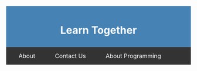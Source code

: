 <!DOCTYPE html>
<html lang="en">
<head>
    <meta charset="UTF-8">
    <meta name="viewport" content="width=device-width, initial-scale=1.0">
    <title>MyWeBsItE</title>
</head>
<body style="text-align:center">
    <link rel="stylesheet" href="styles.css">
    <style>
        body{
            background-image: url('img2.avif');
            background-repeat: no-repeat;
            background-size: cover;
        }  
        form:hover{
            background-color: lightyellow;
            color: green;
        }
        .btn{
         border-radius: 40px;
        }
        .btn:hover{
            background-color: burlywood;
            color: beige;
        }
        button{
            border-color: cornflowerblue;
            border-radius: 10px;
            background-color: aquamarine;
        }
        details{
        border-radius: 40px;
        }
        .navbar{
        background-color: grey;
        color: aqua;
        padding: 0%;
        margin: 0%;
        overflow: hidden;
        }
        .navbar a {
      font-size: 16px;
      color: white;
      text-align: center;
      padding: 14px 20px;
      text-decoration: none;
    }
    .navbar a:hover {
      background-color: #575757;
    }
    .navbar {
      background-color: #333;
      overflow: hidden;
    }
        </style>
       <div style="background-color:#4682b4; color:white; padding: 10px;">
   <cover>
    <h1><center>Learn Together</center></h1>
   </div>
   <hello>
       <center>
       <div class="navbar">
        <ul style="padding: 0%; margin: 0%; display:flex; gap:1em;">
        <li></li><a href="#about" style="color: white; text-decoration:none;">About</a></li>
        <a href="#contact us" style="color: white; text-decoration:none;">Contact Us</a></li>
        <a href="#about programming" style="color: white; text-decoration:none;">About Programming</a></li>
        </div>
       </ul>
    </hello>
    </center>
    <script>
        function welcome() {
            window.open("click1.html")
        }
        function hello() {
            window.open("click2.html")
        }
        function jija() {
            window.open("click4.html")
        }
    </script>
    <style>

        button:hover {
                background-color:
                    brown;
            }
    </style>
    <center>
    <p><strong>Creative Technologist • Coder • Problem Solver</strong></p>
    </center>
    <hr width="60%">
   <padding="15%"></padding>
   <center><table border="1">
    <tr>
      <th>CATEGORY</th>
      <th>TOOLS</th>
    </tr>
    <tr>
      <td>WEB</td>
      <td>HTML,CSS,PYTHON</td>
    </tr>
    <tr>
        <td>DESIGN</td>
        <td>FIGMA,PHOTOSHOP</td>
    </tr>
    <tr>
        <td>CODE</td>
        <td>VISUAL CODE,GIT</td>
    </tr>
  </table></center>
  <hr width="60%">
  <iframe src="https://www.youtube.com"></iframe>
  <fieldset>
    <legend><h3>Registration Form</h3></legend>
<form>
    <div class="button">
 Name: <input type="text"><br><br>
 Father's name: <input type="text"><br><br>
 Gender: <input type="radio" name="gender">Male
         <input type="radio" name="gender">Female<br><br>
 Email Adderss: <input type="text"><br><br>
</div>
  <button class="btn">Sumbit</button>
</form>
  </fieldset>
  <section id="about">
    <h1>🅰️About</h1>
    <p>It is my first website please support me thankyou.</p>
  </section>
  <hr width="60%">
  <fieldset>
    <legend><h2>Simple Quiz Game</h2></legend>
    <h3>Q1: Who is the PM of India ?</h3>
    <input type="radio" name="a" required>Jawahalal Nehru
    <input type="radio" name="b" required>Narendra Modi
    <input type="radio" name="c" required>Yogi Aditya Nath
    <H3>Q2: What is the capital of India ?</H3>
    <input type="radio" name="a" required>New York
    <input type="radio" name="b" required>New Delhi
    <input type="radio" name="c" required>Tamil Nadu
    <h3>Q3: Who wrote the play "Hamlet"?</h3>
    <input type="radio" name="a" required>Rabindra Nath Tagore
    <input type="radio" name="b" required>Ruskin Bond
    <input type="radio" name="c" required>William Shakespear
    <details>
      <summary>Answers</summary>
      <ul type="square">
      <LI>Q1: Narendra Modi</LI>
      <li>Q2: New Delhi</li>
      <li>Q3: William Shakespear</li>
      </ul>
    </details>
    </div>
  </fieldset>
    <hr width="60%">
  <section id="contact us">
 <h1>😀CONTACT US</h1>
  <center>PHONE NO. = 9151627920</center><br><br>
  <center>EMAIL ADDRESS = 14375rudra@gmail.com</center><br><br>
  </section>
  <hr width="60%">
  <section id="about programming">
    <h1>📖About Programming</h1>
    <p>Programming is the act of writing instructions for a computer to follow. It helps create software, websites, apps, and more. Using languages like Python or Java, programmers solve problems and build useful tools.</p>
  </section>
  <hr width="60%">
   <h5>BY 
      RUDRA PRATAP TRIPATHI
   </h5>
   <div style="background-color: aqua;">
   <p>© 2025 Rudra. All rights reserved.</p>
   </div>
</cover>
   </body>
</html>

